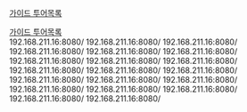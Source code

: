 [가이드 투어목록](https://192.168.211.16:8080/mate/guide/tourlist/)
</br>

[가이드 투어목록](https://www.naver.com/)
</br>
192.168.211.16:8080/
192.168.211.16:8080/
192.168.211.16:8080/
192.168.211.16:8080/
192.168.211.16:8080/
192.168.211.16:8080/
192.168.211.16:8080/
192.168.211.16:8080/
192.168.211.16:8080/
192.168.211.16:8080/
192.168.211.16:8080/
192.168.211.16:8080/
192.168.211.16:8080/
192.168.211.16:8080/
192.168.211.16:8080/
192.168.211.16:8080/
192.168.211.16:8080/
192.168.211.16:8080/
192.168.211.16:8080/
192.168.211.16:8080/


















